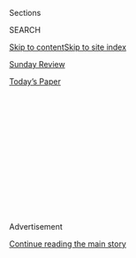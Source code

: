 <div id="app">

<div>

<div>

<div>

<div class="NYTAppHideMasthead css-1q2w90k e1suatyy0">

<div class="section css-ui9rw0 e1suatyy2">

<div class="css-eph4ug er09x8g0">

<div class="css-6n7j50">

</div>

<span class="css-1dv1kvn">Sections</span>

<div class="css-10488qs">

<span class="css-1dv1kvn">SEARCH</span>

</div>

[Skip to content](#site-content)[Skip to site index](#site-index)

</div>

<div id="masthead-section-label" class="css-1wr3we4 eaxe0e00">

[Sunday
Review](https://www.nytimes3xbfgragh.onion/pages/opinion/index.html#sundayreview)

</div>

<div class="css-10698na e1huz5gh0">

</div>

</div>

<div id="masthead-bar-one" class="section hasLinks css-15hmgas e1csuq9d3">

<div class="css-uqyvli e1csuq9d0">

</div>

<div class="css-1uqjmks e1csuq9d1">

</div>

<div class="css-9e9ivx">

[](https://myaccount.nytimes3xbfgragh.onion/auth/login?response_type=cookie&client_id=vi)

</div>

<div class="css-1bvtpon e1csuq9d2">

[Today’s
Paper](https://www.nytimes3xbfgragh.onion/section/todayspaper)

</div>

</div>

</div>

</div>

<div data-aria-hidden="false">

<div id="site-content" data-role="main">

<div>

<div class="css-1aor85t" style="opacity:0.000000001;z-index:-1;visibility:hidden">

<div class="css-1hqnpie">

<div class="css-epjblv">

<span class="css-17xtcya">[Sunday
Review](/pages/opinion/index.html)</span><span class="css-x15j1o">|</span><span class="css-fwqvlz">A.O.C.
and the Daughter
Defense</span>

</div>

<div class="css-k008qs">

<div class="css-1iwv8en">

<span class="css-18z7m18"></span>

<div>

</div>

</div>

<span class="css-1n6z4y">https://nyti.ms/2ZYK7jt</span>

<div class="css-1705lsu">

<div class="css-4xjgmj">

<div class="css-4skfbu" data-role="toolbar" data-aria-label="Social Media Share buttons, Save button, and Comments Panel with current comment count" data-testid="share-tools">

  - 
  - 
  - 
  - 
    
    <div class="css-6n7j50">
    
    </div>

  - 

</div>

</div>

</div>

</div>

</div>

</div>

<div id="NYT_TOP_BANNER_REGION" class="css-13pd83m">

</div>

<div id="top-wrapper" class="css-1sy8kpn">

<div id="top-slug" class="css-l9onyx">

Advertisement

</div>

[Continue reading the main
story](#after-top)

<div class="ad top-wrapper" style="text-align:center;height:100%;display:block;min-height:250px">

<div id="top" class="place-ad" data-position="top" data-size-key="top">

</div>

</div>

<div id="after-top">

</div>

</div>

<div>

<div id="sponsor-wrapper" class="css-1hyfx7x">

<div id="sponsor-slug" class="css-19vbshk">

Supported by

</div>

[Continue reading the main
story](#after-sponsor)

<div id="sponsor" class="ad sponsor-wrapper" style="text-align:center;height:100%;display:block">

</div>

<div id="after-sponsor">

</div>

</div>

<div class="css-186x18t">

NEWS ANALYSIS

</div>

<div class="css-1vkm6nb ehdk2mb0">

# A.O.C. and the Daughter Defense

</div>

Sorry, Ted Yoho. Having daughters doesn’t get you a sexism free
pass.

<div class="css-79elbk" data-testid="photoviewer-wrapper">

<div class="css-z3e15g" data-testid="photoviewer-wrapper-hidden">

</div>

<div class="css-1a48zt4 ehw59r15" data-testid="photoviewer-children">

![<span class="css-16f3y1r e13ogyst0" data-aria-hidden="true">Representative
Alexandria Ocasio-Cortez speaking at the House on
Thursday.</span><span class="css-cnj6d5 e1z0qqy90" itemprop="copyrightHolder"><span class="css-1ly73wi e1tej78p0">Credit...</span><span><span>House
Television, via Associated
Press</span></span></span>](https://static01.graylady3jvrrxbe.onion/images/2020/07/25/opinion/25bennett/merlin_174872130_53f84652-52ff-43f8-806a-b8a717fadd02-articleLarge.jpg?quality=75&auto=webp&disable=upscale)

</div>

</div>

<div class="css-18e8msd">

<div class="css-vp77d3 epjyd6m0">

<div class="css-hus3qt ey68jwv0" data-aria-hidden="true">

[![Jessica
Bennett](https://static01.graylady3jvrrxbe.onion/images/2018/07/12/multimedia/author-jessica-bennett/author-jessica-bennett-thumbLarge.png
"Jessica Bennett")](https://www.nytimes3xbfgragh.onion/by/jessica-bennett)

</div>

<div class="css-1baulvz">

By [<span class="css-1baulvz last-byline" itemprop="name">Jessica
Bennett</span>](https://www.nytimes3xbfgragh.onion/by/jessica-bennett)

<div class="css-8atqhb">

Ms. Bennett is a Times editor at large.

</div>

</div>

</div>

  - July 25,
    2020

  - 
    
    <div class="css-4xjgmj">
    
    <div class="css-pvvomx" data-role="toolbar" data-aria-label="Social Media Share buttons, Save button, and Comments Panel with current comment count" data-testid="share-tools">
    
      - 
      - 
      - 
      - 
        
        <div class="css-6n7j50">
        
        </div>
    
      - 
    
    </div>
    
    </div>

</div>

</div>

<div class="section meteredContent css-1r7ky0e" name="articleBody" itemprop="articleBody">

<div class="css-1fanzo5 StoryBodyCompanionColumn">

<div class="css-53u6y8">

Brett Kavanaugh [invoked
it](https://www.vox.com/2018/9/27/17911474/supreme-court-brett-kavanaugh-crying).
Mitch McConnell [used it
too](https://www.politico.com/story/2016/10/mcconnell-trump-must-apologize-for-repugnant-comments-229332).
Matt Damon and Ben Affleck have [each talked about
it](https://www.vulture.com/2017/10/damon-affleck-father-of-daughters-excuse-harvey-weinstein.html),
and this week, Representative Ted Yoho joined their ranks: He, too, is
now a member of the having-a-daughter-makes-me-an-ally-to-women — or at
the very least, should-excuse-my-bad-behavior — club.

“Having been married for 45 years with two daughters, I’m very cognizant
of language,” Representative Yoho said in a speech on the House floor
this week, denying that he called Alexandria Ocasio-Cortez, the freshman
Congresswoman from New York, a “fucking bitch” [after a confrontation on
the steps of the
Capitol](https://thehill.com/homenews/house/508259-ocaasio-cortez-accosted-by-gop-lawmaker-over-remarks-that-kind-of).

Mr. Yoho later expressed regret for the “abrupt manner of the
conversation,” in which he told Ms. Ocasio-Cortez that her statements
about poverty and crime in New York City were “disgusting.” But, he
noted, “I cannot apologize for my passion or for loving my God, my
family and my country.”

On Thursday, in [a speech on the House
floor](https://www.nytimes3xbfgragh.onion/2020/07/23/us/politics/aoc-women-ted-yoho.html)
that has since gone viral — in which she read the vulgarity into the
Congressional record — Ms. Ocasio-Cortez said, “I am someone’s daughter
too.” She said she’d planned to ignore the insults — it’s “just another
day” as a woman, she said — but changed her mind after Mr. Yoho decided
to bring his wife and daughters into the fray.

</div>

</div>

<div class="css-1fanzo5 StoryBodyCompanionColumn">

<div class="css-53u6y8">

Our culture is full of platitudes about fathers and daughters: the
Hallmark card, the weeping dad at the wedding. But invoking daughters
and wives to deflect criticism is a particular kind of political trope —
and one that’s been used throughout history to “excuse a host of bad
behavior,” said the historian Barbara Berg.

The love a man has for the female members of his family, particularly
his offspring, is presumed to have special power — to humanize the other
half of the population, to allow him to imagine the world his daughter
will inhabit. Sometimes, in fact, this happens. Other times, the
Daughter Excuse comes across mostly as cynical ploy.

“As if familial affiliation alone equals enlightened attitudes towards
women,” said Susan Douglas, a professor of communication and media at
the University of Michigan. “It’s like claiming ‘I have a Black friend‚’
as if that makes you anti-racist.”

There is social science that’s shown there is *something* to being the
father of a daughter.

In a study called “[The First-Daughter
Effect](https://academic.oup.com/poq/article-abstract/82/3/493/5095700),”
Elizabeth Sharrow, an associate professor of public policy and history
at the University of Massachusetts, Amherst, and her colleagues,
determined that fathering daughters — and firstborn daughters, in
particular — indeed played a role in making men’s attitudes toward
gender equality more progressive, particularly when it came to policies
like equal pay or sexual harassment protocols. The researchers also
determined that those dads of firstborn daughters were, in 2016, more
likely to support Hillary Clinton or a fictional female congressional
candidate delivering a similar pitch.

“Our argument is not that it is genetics or biology, but that it is
proximity,” said Dr. Sharrow. In other words: The daughters help the
fathers see the problems they may have previously dismissed.

</div>

</div>

<div class="css-1fanzo5 StoryBodyCompanionColumn">

<div class="css-53u6y8">

Witness basketball star[Stephen
Curry](https://www.washingtonpost.com/news/monkey-cage/wp/2018/09/14/yes-stephen-curry-is-right-having-a-daughter-does-change-fathers-political-outlooks-but-only-if-shes-the-firstborn/),
who has
[written](https://www.theplayerstribune.com/en-us/articles/stephen-curry-womens-equality)
about how “the idea of women’s equality has become a little more
personal for me, lately, and a little more real,” since having a
daughter.

Or Dick Cheney, whose views on same-sex marriage shifted earlier than
many might have expected [because of his
daughter](https://www.washingtonpost.com/arts-entertainment/2018/12/27/vice-looks-back-how-dick-cheneys-daughter-mary-shaped-his-views-same-sex-marriage/),
who is gay.

And yet.

Daughters influencing fathers’ views for the better is far different
from fathers using their daughters as “shields and excuses for poor
behavior,” as Ms. Ocasio-Cortez described Mr. Yoho in her speech.

It’s also different from fathers using them as “props,” as Dr. Berg puts
it, to emphasize their alignment with women’s causes — or, by contrast,
their disgust over behaviors perceived to be in opposition to them.

Consider Justice Kavanaugh, who — during his testimony before the Senate
Judiciary Committee about allegations of sexual assault by Christine
Blasey Ford — spoke repeatedly of his daughters (as well as his wife and
mother) and noted that coaching his daughter’s basketball team was what
he loved “more than anything I’ve ever done in my whole life” — as if
loving coaching and allegedly treating women badly as a teenager are
mutually exclusive.

“Men have often pointed to their relationships with and love for *some*
women — especially wives and daughters — to combat claims that they have
mistreated *other* women,” said Kelly Dittmar, a scholar at the Center
for American Women and Politics at Rutgers University. “We have seen
this both inside and outside of politics, especially when men are
subject to accusations of sexual harassment and assault.”

In the wake of the 2016 reports on comments made by Donald Trump on the
now-infamous “Access Hollywood” tape, a host of fathers-of-daughters
came out to condemn the behavior. Mr. McConnell noted that “as the
father of three daughters” he believed that Mr. Trump “needs to
apologize directly to women and girls everywhere,” while Mitt Romney
said that the comments “[demean our wives and
daughters](https://twitter.com/MittRomney/status/784546373525966849).”
(It is perhaps worth noting that Mr. Trump, too, has daughters.)

</div>

</div>

<div class="css-1fanzo5 StoryBodyCompanionColumn">

<div class="css-53u6y8">

Similarly, in response to revelations of sexual misconduct by Harvey
Weinstein, both Ben Affleck and Matt Damon, who had worked with the
disgraced Hollywood producer, expressed their disgust on behalf of their
female offspring. We “need to do better at protecting our friends,
sisters, co-workers and daughters,” Mr. Affleck [said on
Twitter](https://twitter.com/BenAffleck/status/917787533802655744),
while Mr. Damon
[explained](https://deadline.com/2017/10/matt-damon-harvey-weinstein-russell-crowe-sexual-abuse-scandal-interview-1202185574/)
that “as the father of four daughters, this is the kind of sexual
predation that keeps me up at night.”

Women, too, have at times invoked men’s daughters — and other female
relatives — in trying to appeal to some men. When asked about Mr. Yoho’s
behavior, House Speaker Nancy Pelosi
[said](https://www.independent.co.uk/news/world/americas/us-politics/aoc-speech-today-nancy-pelosi-ted-yoho-congress-floor-a9635191.html):
“What’s so funny is, you’d say to them, ‘Do you not have a daughter? Do
you not have a mother? Do you not have a sister? Do you not have a wife?
What makes you think that you can be so’ — and this is the word I use
for them — ‘condescending, in addition to being disrespectful?’”

The caveat, of course, is the qualification. “Qualifying your outrage
against misogyny as due to your role as a father or husband implies
that, absent those roles, you would be either unaware of or
unconcerned,” said Dr. Dittmar.

Or as Ms. Ocasio-Cortez put it: “Having a daughter does not make a man
decent. Having a wife does not make a decent man. Treating people with
dignity and respect makes a decent man.” Why should daughters still have
to be a prerequisite to respect?

</div>

</div>

<div>

</div>

<div class="css-1fanzo5 StoryBodyCompanionColumn">

<div class="css-53u6y8">

Jessica Bennett is a Times editor at large covering gender and culture.
She is the author of “Feminist Fight Club” and “This Is 18.”

*The Times is committed to publishing* [*a diversity of
letters*](https://www.nytimes3xbfgragh.onion/2019/01/31/opinion/letters/letters-to-editor-new-york-times-women.html)
*to the editor. We’d like to hear what you think about this or any of
our articles. Here are some*
[*tips*](https://help.nytimes3xbfgragh.onion/hc/en-us/articles/115014925288-How-to-submit-a-letter-to-the-editor)*.
And here’s our email:*
[*letters@NYTimes.com*](mailto:letters@NYTimes.com)*.*

*Follow The New York Times Opinion section on*
[*Facebook*](https://www.facebookcorewwwi.onion/nytopinion)*,* [*Twitter
(@NYTopinion)*](http://twitter.com/NYTOpinion) *and*
[*Instagram*](https://www.instagram.com/nytopinion/)*.*

</div>

</div>

</div>

<div>

</div>

<div>

</div>

<div>

</div>

<div>

<div id="bottom-wrapper" class="css-1ede5it">

<div id="bottom-slug" class="css-l9onyx">

Advertisement

</div>

[Continue reading the main
story](#after-bottom)

<div id="bottom" class="ad bottom-wrapper" style="text-align:center;height:100%;display:block;min-height:90px">

</div>

<div id="after-bottom">

</div>

</div>

</div>

</div>

</div>

## Site Index

<div>

</div>

## Site Information Navigation

  - [© <span>2020</span> <span>The New York Times
    Company</span>](https://help.nytimes3xbfgragh.onion/hc/en-us/articles/115014792127-Copyright-notice)

<!-- end list -->

  - [NYTCo](https://www.nytco.com/)
  - [Contact
    Us](https://help.nytimes3xbfgragh.onion/hc/en-us/articles/115015385887-Contact-Us)
  - [Work with us](https://www.nytco.com/careers/)
  - [Advertise](https://nytmediakit.com/)
  - [T Brand Studio](http://www.tbrandstudio.com/)
  - [Your Ad
    Choices](https://www.nytimes3xbfgragh.onion/privacy/cookie-policy#how-do-i-manage-trackers)
  - [Privacy](https://www.nytimes3xbfgragh.onion/privacy)
  - [Terms of
    Service](https://help.nytimes3xbfgragh.onion/hc/en-us/articles/115014893428-Terms-of-service)
  - [Terms of
    Sale](https://help.nytimes3xbfgragh.onion/hc/en-us/articles/115014893968-Terms-of-sale)
  - [Site
    Map](https://spiderbites.nytimes3xbfgragh.onion)
  - [Help](https://help.nytimes3xbfgragh.onion/hc/en-us)
  - [Subscriptions](https://www.nytimes3xbfgragh.onion/subscription?campaignId=37WXW)

</div>

</div>

</div>

</div>
